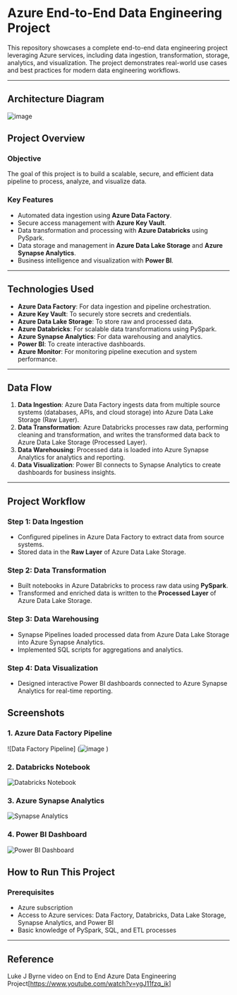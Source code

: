 # Azure End-to-End Data Engineering Project
This repository showcases a complete end-to-end data engineering project leveraging Azure services, including data ingestion, transformation, storage, analytics, and visualization. The project demonstrates real-world use cases and best practices for modern data engineering workflows.

---

## **Architecture Diagram**
![image](https://github.com/user-attachments/assets/d3cb6d8f-506b-4d94-8511-ed3db9334018)



## **Project Overview**
### **Objective**  
The goal of this project is to build a scalable, secure, and efficient data pipeline to process, analyze, and visualize data.

### **Key Features**
- Automated data ingestion using **Azure Data Factory**.
- Secure access management with **Azure Key Vault**.
- Data transformation and processing with **Azure Databricks** using PySpark.
- Data storage and management in **Azure Data Lake Storage** and **Azure Synapse Analytics**.
- Business intelligence and visualization with **Power BI**.

---

## **Technologies Used**
- **Azure Data Factory**: For data ingestion and pipeline orchestration.
- **Azure Key Vault**: To securely store secrets and credentials.
- **Azure Data Lake Storage**: To store raw and processed data.
- **Azure Databricks**: For scalable data transformations using PySpark.
- **Azure Synapse Analytics**: For data warehousing and analytics.
- **Power BI**: To create interactive dashboards.
- **Azure Monitor**: For monitoring pipeline execution and system performance.

---

## **Data Flow**
1. **Data Ingestion**: Azure Data Factory ingests data from multiple source systems (databases, APIs, and cloud storage) into Azure Data Lake Storage (Raw Layer).
2. **Data Transformation**: Azure Databricks processes raw data, performing cleaning and transformation, and writes the transformed data back to Azure Data Lake Storage (Processed Layer).
3. **Data Warehousing**: Processed data is loaded into Azure Synapse Analytics for analytics and reporting.
4. **Data Visualization**: Power BI connects to Synapse Analytics to create dashboards for business insights.

---

## **Project Workflow**
### **Step 1: Data Ingestion**
- Configured pipelines in Azure Data Factory to extract data from source systems.
- Stored data in the **Raw Layer** of Azure Data Lake Storage.

### **Step 2: Data Transformation**
- Built notebooks in Azure Databricks to process raw data using **PySpark**.
- Transformed and enriched data is written to the **Processed Layer** of Azure Data Lake Storage.

### **Step 3: Data Warehousing**
- Synapse Pipelines loaded processed data from Azure Data Lake Storage into Azure Synapse Analytics.
- Implemented SQL scripts for aggregations and analytics.

### **Step 4: Data Visualization**
- Designed interactive Power BI dashboards connected to Azure Synapse Analytics for real-time reporting.

## **Screenshots**
### 1. Azure Data Factory Pipeline
![Data Factory Pipeline] (![image](https://github.com/user-attachments/assets/b74a09fd-ded4-4540-af57-9f4d90cc2b04)
)

### 2. Databricks Notebook
![Databricks Notebook](./images/databricks-notebook.png)

### 3. Azure Synapse Analytics
![Synapse Analytics](./images/synapse-analytics.png)

### 4. Power BI Dashboard
![Power BI Dashboard](./images/powerbi-dashboard.png)


## **How to Run This Project**
### **Prerequisites**
- Azure subscription
- Access to Azure services: Data Factory, Databricks, Data Lake Storage, Synapse Analytics, and Power BI
- Basic knowledge of PySpark, SQL, and ETL processes

---

## **Reference**
Luke J Byrne video on End to End Azure Data Engineering Project[https://www.youtube.com/watch?v=ygJ11fzq_ik] 
